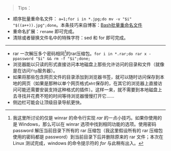 <link href="../css/style.css" rel="stylesheet" type="text/css" />

> Tips：

- 顺序批量重命名文件： `a=1;for i in *.jpg;do mv -v "$i" "$((a++)).jpg";done`。本条技巧来自博客：[Bash批量重命名文件](https://www.codenong.com/39133172/)
- 重命名扩展：`rename` 即可完成。
- 清除或者替换文件名中的特殊字符：sed 和 for 即可完成。

-----------

- rar 一次解压多个密码相同[^rar]的rar压缩包。`for i in *.rar;do rar x -ppassword "$i" && rm -f "$i";done;`
- 浏览器能以只读的形式直接访问本地磁盘上那些允许访问的目录和文件（就像是在访问`ftp`服务器）。
- 如果将那些包含网页文件的目录添加到浏览器书签，就可以随时访问保存到本地的网页（如果是那种以单个网页格式`mht`保存的，在其它的浏览器上直接访问可能还需要安装支持这种格式的插件）。这样一来，就不需要到本地磁盘上去寻找并花费不短的时间等待浏览器慢慢打开它……
- 侧边栏可能会让顶级目录导航更快。
 
[^rar]: 我这里所讨论的仅是 winrar 的命令行实现 *rar* 的一点小技巧。如果你使用的是 Windows，那么可以在 winrar 选项中找到相同功能的选项。使用密码 password 解压当前目录下所有的 rar 压缩包（我这里假设所有的 rar 压缩包使用的密码都是 password）到当前目录下后并删除原来的 rar 文件；本次在 Linux 测试完成，windows 的命令提示符的 *for* 与此稍有出入。

